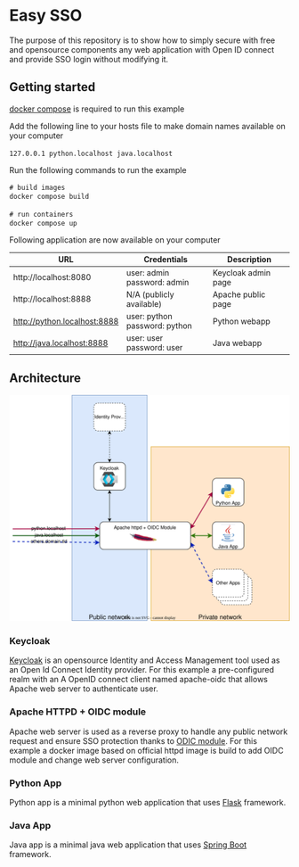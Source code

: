 # Easy SSO

The purpose of this repository is to show how to simply secure with free and opensource components any web application with Open ID connect and provide SSO login without modifying it.

## Getting started
[docker compose](https://docs.docker.com/compose/) is required to run this example

Add the following line to your hosts file to make domain names available on your computer

``127.0.0.1	python.localhost java.localhost``

Run the following commands to run the example

```Shell
# build images
docker compose build

# run containers
docker compose up
```

Following application are now available on your computer 


| URL                          | Credentials                      | Description         |
|------------------------------|----------------------------------|---------------------|
| http://localhost:8080        | user: admin<br>password: admin   | Keycloak admin page |
| http://localhost:8888        | N/A (publicly available)         | Apache public page  |
| http://python.localhost:8888 | user: python<br>password: python | Python webapp       |
| http://java.localhost:8888   | user: user<br>password: user     | Java webapp         |



## Architecture

<img src="misc/easy-sso.svg" alt="easy-sso architecture diagram">

### Keycloak

[Keycloak](https://www.keycloak.org/) is an opensource Identity and Access Management tool used as an Open Id Connect Identity provider.
For this example a pre-configured realm with an A OpenID connect client named apache-oidc that allows Apache web server to authenticate user.


### Apache HTTPD + OIDC module

Apache web server is used as a reverse proxy to handle any public network request and ensure SSO protection thanks to [ODIC module](https://github.com/zmartzone/mod_auth_openidc).
For this example a docker image based on official httpd image is build to add OIDC module and change web server configuration.

### Python App

Python app is a minimal python web application that uses [Flask](https://flask.palletsprojects.com/) framework.

### Java App

Java app is a minimal java web application that uses [Spring Boot](https://spring.io/projects/spring-boot) framework.

